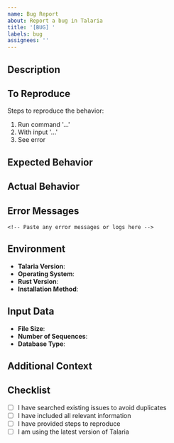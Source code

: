 ```yaml
---
name: Bug Report
about: Report a bug in Talaria
title: '[BUG] '
labels: bug
assignees: ''
---
```


## Description
<!-- A clear and concise description of the bug -->

## To Reproduce
Steps to reproduce the behavior:
1. Run command '...'
2. With input '...'
3. See error

## Expected Behavior
<!-- What you expected to happen -->

## Actual Behavior
<!-- What actually happened -->

## Error Messages
```
<!-- Paste any error messages or logs here -->
```

## Environment
- **Talaria Version**: <!-- talaria --version -->
- **Operating System**: <!-- e.g., Ubuntu 22.04, macOS 13.0 -->
- **Rust Version**: <!-- rustc --version -->
- **Installation Method**: <!-- source/binary/docker -->

## Input Data
<!-- If possible, provide sample data that reproduces the issue -->
- **File Size**:
- **Number of Sequences**:
- **Database Type**: <!-- UniProt/RefSeq/Custom -->

## Additional Context
<!-- Add any other context about the problem -->

## Checklist
- [ ] I have searched existing issues to avoid duplicates
- [ ] I have included all relevant information
- [ ] I have provided steps to reproduce
- [ ] I am using the latest version of Talaria